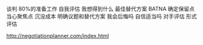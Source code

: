 







谈判
80%的准备工作
自我评估
    我想得到什么
    最佳替代方案 BATNA
    确定保留点
    当心聚焦点 沉没成本
    明确议题和替代方案
    我会后悔吗
    自信适当吗
对手评估
形式评估

http://negotiationplanner.com/index.html



